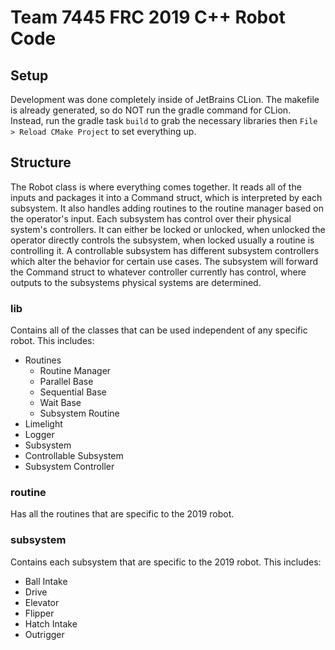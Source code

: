 # Team 7445 FRC 2019 C++ Robot Code

## Setup

Development was done completely inside of JetBrains CLion. The makefile is already generated, so do NOT run the gradle command for CLion. Instead, run the gradle task `build` to grab the necessary libraries then `File > Reload CMake Project` to set everything up.

## Structure

The Robot class is where everything comes together. It reads all of the inputs and packages it into a Command struct, which is interpreted by each subsystem. It also handles adding routines to the routine manager based on the operator's input. Each subsystem has control over their physical system's controllers. It can either be locked or unlocked, when unlocked the operator directly controls the subsystem, when locked usually a routine is controlling it. A controllable subsystem has different subsystem controllers which alter the behavior for certain use cases. The subsystem will forward the Command struct to whatever controller currently has control, where outputs to the subsystems physical systems are determined.

### lib

Contains all of the classes that can be used independent of any specific robot. This includes:

* Routines
    * Routine Manager
    * Parallel Base
    * Sequential Base
    * Wait Base
    * Subsystem Routine
* Limelight
* Logger
* Subsystem
* Controllable Subsystem
* Subsystem Controller

### routine

Has all the routines that are specific to the 2019 robot.

### subsystem

Contains each subsystem that are specific to the 2019 robot. This includes:

* Ball Intake
* Drive
* Elevator
* Flipper
* Hatch Intake
* Outrigger